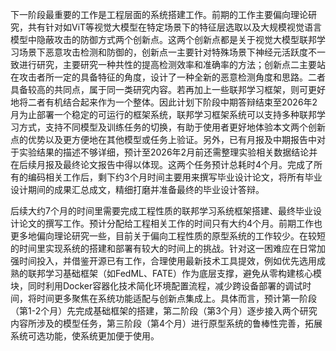 <!--
 * @Author: LetMeFly
 * @Date: 2025-10-25 22:34:21
 * @LastEditors: LetMeFly.xyz
 * @LastEditTime: 2025-10-25 23:18:50
-->

下一阶段最重要的工作是工程层面的系统搭建工作。前期的工作主要偏向理论研究，共有针对如ViT等视觉大模型在特定场景下的特征层选取以及大规模视觉语言模型中隐蔽攻击的防御方式两个创新点。这两个创新点都是关于视觉大模型联邦学习场景下恶意攻击检测和防御的，创新点一主要针对特殊场景下神经元活跃度不一致进行研究，主要研究一种共性的提高检测效率和准确率的方法；创新点二主要站在攻击者所一定的具备特征的角度，设计了一种全新的恶意检测角度和思路。二者具备较高的共同点，属于同一类研究内容。若再加上一些联邦学习框架，则可更好地将二者有机结合起来作为一个整体。因此计划下阶段中期答辩结束至2026年2月为止部署一个稳定的可运行的框架系统，联邦学习框架系统可以支持多种联邦学习方式，支持不同模型及训练任务的切换，有助于使用者更好地体验本文两个创新点的优势以及更方便地在其他模型或任务上验证。另外，已有月报及中期报告中对于实验结果的描述不够详细，预计至2026年2月前还需整理实验相关数据结论并在后续月报及最终论文报告中得以体现。这两个任务预计总耗时4个月。完成了所有的编码相关工作后，剩下约3个月时间主要用来撰写毕业设计论文，将所有毕业设计期间的成果汇总成文，精细打磨并准备最终的毕业设计答辩。




后续大约7个月的时间里需要完成工程性质的联邦学习系统框架搭建、最终毕业设计论文的撰写工作。预计分配给工程相关工作的时间只有大约4个月。前期工作也更多地偏向理论研究一些，目前关于偏向工程性质的原型系统的工作较少。在较短的时间里实现系统的搭建和部署有较大的时间上的挑战。针对这一困难应在日常加强时间投入，并借鉴开源已有工作，合理使用最新技术工具提效，例如优先选用成熟的联邦学习基础框架（如FedML、FATE）作为底层支撑，避免从零构建核心模块，同时利用Docker容器化技术简化环境配置流程，减少跨设备部署的调试时间，将时间更多聚焦在系统功能适配与创新点集成上。具体而言，预计第一阶段（第1-2个月）先完成基础框架的搭建，第二阶段（第3个月）逐步接入两个研究内容所涉及的模型任务，第三阶段（第4个月）进行原型系统的鲁棒性完善，拓展系统可选功能，使系统更加便于使用。